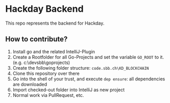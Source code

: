 # Hackday Backend

This repo represents the backend for Hackday.

## How to contribute?

1. Install go and the related IntelliJ-Plugin
2. Create a Rootfolder for all Go-Projects and set the variable `GO_ROOT` to it.(e.g. c:\devsbb\goprojects)
3. Create the following folder structure: `code.sbb.ch\KD_BLOCKCHAIN`
4. Clone this repository over there
5. Go into the shell of your trust, and execute `dep ensure`: all dependencies are downloaded
6. Import checked-out folder into IntelliJ as new project
7. Normal work via PullRequest, etc.
